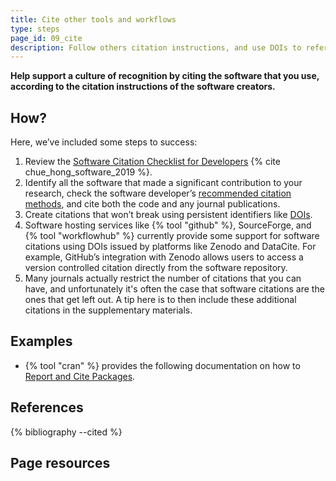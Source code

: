```yaml
---
title: Cite other tools and workflows
type: steps
page_id: 09_cite
description: Follow others citation instructions, and use DOIs to refer to software that you either use or on which your software depends.
---
```



**Help support a culture of recognition by citing the software that you use, according to the citation instructions of the software creators.**


## How?

Here, we’ve included some steps to success:

1. Review the [Software Citation Checklist for Developers](https://doi.org/10.5281/zenodo.3482769) {% cite chue_hong_software_2019 %}.
2. Identify all the software that made a significant contribution to your research, check the software developer’s [recommended citation methods](08_citation_instructions), and cite both the code and any journal publications.
3. Create citations that won’t break using persistent identifiers like [DOIs](07_doi). 
4. Software hosting services like {% tool "github" %}, SourceForge, and {% tool "workflowhub" %} currently provide some support for software citations using DOIs issued by platforms like Zenodo and DataCite. For example, GitHub’s integration with Zenodo allows users to access a version controlled citation directly from the software repository.
5. Many journals actually restrict the number of citations that you can have, and unfortunately it's often the case that software citations are the ones that get left out. A tip here is to then include these additional citations in the supplementary materials.


## Examples

- {% tool "cran" %} provides the following documentation on how to [Report and Cite Packages](https://cran.r-project.org/web/packages/report/vignettes/cite_packages.html).


## References

{% bibliography --cited %}


## Page resources

